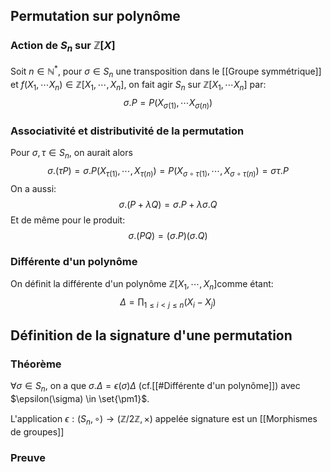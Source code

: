 
## Permutation sur polynôme

### Action de $S_n$ sur $\mathbb Z[X]$
Soit $n \in \mathbb{N}^*$, pour $\sigma \in S_n$ une transposition dans le [[Groupe symmétrique]] et $f(X_{1}, \cdots X_{n}) \in\mathbb{Z}[X_{1}, \cdots, X_{n}]$, on fait agir $S_n$ sur $\mathbb{Z}[X_{1},\cdots X_n]$ par:
$$\sigma.P=P(X_{\sigma(1)}, \cdots X_{\sigma(n)})$$
### Associativité et distributivité de la permutation
Pour $\sigma, \tau \in S_n$, on aurait alors
$$\sigma.(\tau P) = \sigma.P(X_{\tau(1)}, \cdots, X_{\tau(n)}) = P(X_{\sigma \circ\tau(1)}, \cdots, X_{\sigma \circ\tau(n)}) = \sigma\tau.P$$
On a aussi:
$$\sigma.(P+\lambda Q) = \sigma.P + \lambda\sigma.Q$$
Et de même pour le produit:
$$\sigma.(PQ) = (\sigma.P)(\sigma.Q)$$
### Différente d'un polynôme
On définit la différente d'un polynôme $\mathbb Z[X_{1}, \cdots, X_{n}]$comme étant:
$$\Delta= \prod_{1\leq i < j \leq n}(X_{i}- X_{j})$$
## Définition de la signature d'une permutation

### Théorème
$\forall \sigma \in S_n,$ on a que $\sigma.\Delta = \epsilon(\sigma)\Delta$  (cf.[[#Différente d'un polynôme]]) avec $\epsilon(\sigma) \in \set{\pm1}$.

L'application $\epsilon : (S_{n}, \circ) \to (\mathbb{Z}/2\mathbb{Z}, \times)$ appelée signature est un [[Morphismes de groupes]]

### Preuve

